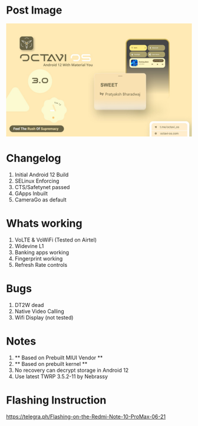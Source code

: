 # Post Image
![Alt text](images/octavi/octavi-3.0sweet.jpg)

# Changelog
1. Initial Android 12 Build
2. SELinux Enforcing
3. CTS/Safetynet passed
4. GApps Inbuilt
5. CameraGo as default

# Whats working
1. VoLTE & VoWiFi (Tested on Airtel)
2. Widevine L1
3. Banking apps working
4. Fingerprint working
5. Refresh Rate controls

# Bugs
1. DT2W dead
2. Native Video Calling 
3. Wifi Display (not tested)

# Notes
1. ** Based on Prebuilt MIUI Vendor **
2. ** Based on prebuilt kernel **
3. No recovery can decrypt storage in Android 12
4. Use latest TWRP 3.5.2-11 by Nebrassy

# Flashing Instruction
https://telegra.ph/Flashing-on-the-Redmi-Note-10-ProMax-06-21
